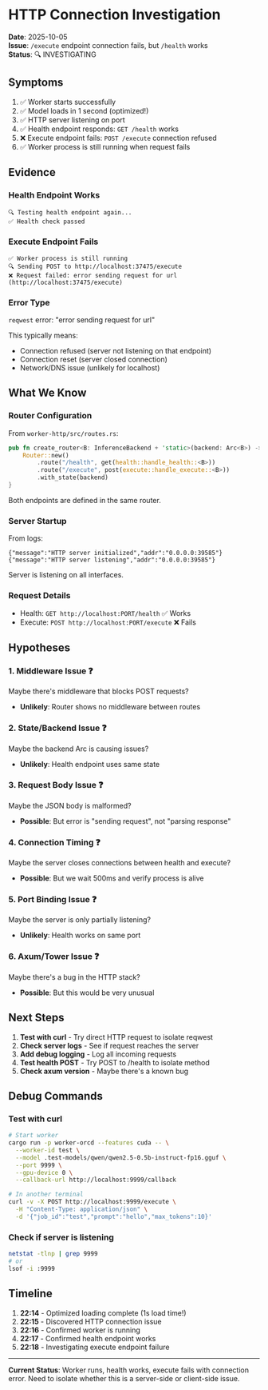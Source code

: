 # HTTP Connection Investigation

**Date**: 2025-10-05  
**Issue**: `/execute` endpoint connection fails, but `/health` works  
**Status**: 🔍 INVESTIGATING  

## Symptoms

1. ✅ Worker starts successfully
2. ✅ Model loads in 1 second (optimized!)
3. ✅ HTTP server listening on port
4. ✅ Health endpoint responds: `GET /health` works
5. ❌ Execute endpoint fails: `POST /execute` connection refused
6. ✅ Worker process is still running when request fails

## Evidence

### Health Endpoint Works
```
🔍 Testing health endpoint again...
✅ Health check passed
```

### Execute Endpoint Fails
```
✅ Worker process is still running
🔍 Sending POST to http://localhost:37475/execute
❌ Request failed: error sending request for url (http://localhost:37475/execute)
```

### Error Type
`reqwest` error: "error sending request for url"

This typically means:
- Connection refused (server not listening on that endpoint)
- Connection reset (server closed connection)
- Network/DNS issue (unlikely for localhost)

## What We Know

### Router Configuration
From `worker-http/src/routes.rs`:
```rust
pub fn create_router<B: InferenceBackend + 'static>(backend: Arc<B>) -> Router {
    Router::new()
        .route("/health", get(health::handle_health::<B>))
        .route("/execute", post(execute::handle_execute::<B>))
        .with_state(backend)
}
```

Both endpoints are defined in the same router.

### Server Startup
From logs:
```
{"message":"HTTP server initialized","addr":"0.0.0.0:39585"}
{"message":"HTTP server listening","addr":"0.0.0.0:39585"}
```

Server is listening on all interfaces.

### Request Details
- Health: `GET http://localhost:PORT/health` ✅ Works
- Execute: `POST http://localhost:PORT/execute` ❌ Fails

## Hypotheses

### 1. Middleware Issue ❓
Maybe there's middleware that blocks POST requests?
- **Unlikely**: Router shows no middleware between routes

### 2. State/Backend Issue ❓
Maybe the backend Arc is causing issues?
- **Unlikely**: Health endpoint uses same state

### 3. Request Body Issue ❓
Maybe the JSON body is malformed?
- **Possible**: But error is "sending request", not "parsing response"

### 4. Connection Timing ❓
Maybe the server closes connections between health and execute?
- **Possible**: But we wait 500ms and verify process is alive

### 5. Port Binding Issue ❓
Maybe the server is only partially listening?
- **Unlikely**: Health works on same port

### 6. Axum/Tower Issue ❓
Maybe there's a bug in the HTTP stack?
- **Possible**: But this would be very unusual

## Next Steps

1. **Test with curl** - Try direct HTTP request to isolate reqwest
2. **Check server logs** - See if request reaches the server
3. **Add debug logging** - Log all incoming requests
4. **Test health POST** - Try POST to /health to isolate method
5. **Check axum version** - Maybe there's a known bug

## Debug Commands

### Test with curl
```bash
# Start worker
cargo run -p worker-orcd --features cuda -- \
  --worker-id test \
  --model .test-models/qwen/qwen2.5-0.5b-instruct-fp16.gguf \
  --port 9999 \
  --gpu-device 0 \
  --callback-url http://localhost:9999/callback

# In another terminal
curl -v -X POST http://localhost:9999/execute \
  -H "Content-Type: application/json" \
  -d '{"job_id":"test","prompt":"hello","max_tokens":10}'
```

### Check if server is listening
```bash
netstat -tlnp | grep 9999
# or
lsof -i :9999
```

## Timeline

1. **22:14** - Optimized loading complete (1s load time!)
2. **22:15** - Discovered HTTP connection issue
3. **22:16** - Confirmed worker is running
4. **22:17** - Confirmed health endpoint works
5. **22:18** - Investigating execute endpoint failure

---

**Current Status**: Worker runs, health works, execute fails with connection error. Need to isolate whether this is a server-side or client-side issue.
